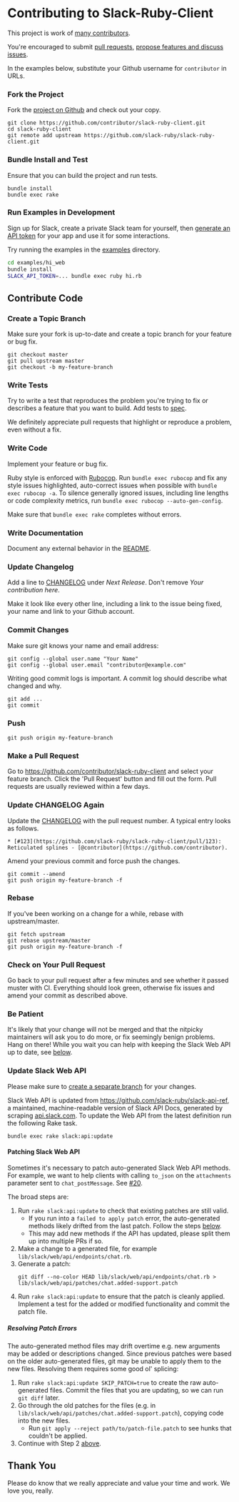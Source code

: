 # Contributing to Slack-Ruby-Client

This project is work of [many contributors](https://github.com/slack-ruby/slack-ruby-client/graphs/contributors).

You're encouraged to submit [pull requests](https://github.com/slack-ruby/slack-ruby-client/pulls), [propose features and discuss issues](https://github.com/slack-ruby/slack-ruby-client/issues).

In the examples below, substitute your Github username for `contributor` in URLs.

### Fork the Project

Fork the [project on Github](https://github.com/slack-ruby/slack-ruby-client) and check out your copy.

```
git clone https://github.com/contributor/slack-ruby-client.git
cd slack-ruby-client
git remote add upstream https://github.com/slack-ruby/slack-ruby-client.git
```

### Bundle Install and Test

Ensure that you can build the project and run tests.

```
bundle install
bundle exec rake
```

### Run Examples in Development

Sign up for Slack, create a private Slack team for yourself, then [generate an API token](https://api.slack.com/tutorials/tracks/getting-a-token) for your app and use it for some interactions.

Try running the examples in the [examples](examples) directory.

```bash
cd examples/hi_web
bundle install
SLACK_API_TOKEN=... bundle exec ruby hi.rb
```

## Contribute Code

### Create a Topic Branch

Make sure your fork is up-to-date and create a topic branch for your feature or bug fix.

```
git checkout master
git pull upstream master
git checkout -b my-feature-branch
```

### Write Tests

Try to write a test that reproduces the problem you're trying to fix or describes a feature that you want to build. Add tests to [spec](spec).

We definitely appreciate pull requests that highlight or reproduce a problem, even without a fix.

### Write Code

Implement your feature or bug fix.

Ruby style is enforced with [Rubocop](https://github.com/bbatsov/rubocop). Run `bundle exec rubocop` and fix any style issues highlighted, auto-correct issues when possible with `bundle exec rubocop -a`. To silence generally ignored issues, including line lengths or code complexity metrics, run `bundle exec rubocop --auto-gen-config`.

Make sure that `bundle exec rake` completes without errors.

### Write Documentation

Document any external behavior in the [README](README.md).

### Update Changelog

Add a line to [CHANGELOG](CHANGELOG.md) under *Next Release*. Don't remove *Your contribution here*.

Make it look like every other line, including a link to the issue being fixed, your name and link to your Github account.

### Commit Changes

Make sure git knows your name and email address:

```
git config --global user.name "Your Name"
git config --global user.email "contributor@example.com"
```

Writing good commit logs is important. A commit log should describe what changed and why.

```
git add ...
git commit
```

### Push

```
git push origin my-feature-branch
```

### Make a Pull Request

Go to https://github.com/contributor/slack-ruby-client and select your feature branch. Click the 'Pull Request' button and fill out the form. Pull requests are usually reviewed within a few days.

### Update CHANGELOG Again

Update the [CHANGELOG](CHANGELOG.md) with the pull request number. A typical entry looks as follows.

```
* [#123](https://github.com/slack-ruby/slack-ruby-client/pull/123): Reticulated splines - [@contributor](https://github.com/contributor).
```

Amend your previous commit and force push the changes.

```
git commit --amend
git push origin my-feature-branch -f
```

### Rebase

If you've been working on a change for a while, rebase with upstream/master.

```
git fetch upstream
git rebase upstream/master
git push origin my-feature-branch -f
```

### Check on Your Pull Request

Go back to your pull request after a few minutes and see whether it passed muster with CI. Everything should look green, otherwise fix issues and amend your commit as described above.

### Be Patient

It's likely that your change will not be merged and that the nitpicky maintainers will ask you to do more, or fix seemingly benign problems. Hang on there!
While you wait you can help with keeping the Slack Web API up to date, see [below](#update-slack-web-api).

### Update Slack Web API

Please make sure to [create a separate branch](#create-a-topic-branch) for your changes.

Slack Web API is updated from https://github.com/slack-ruby/slack-api-ref, a maintained, machine-readable version of Slack API Docs, generated by scraping [api.slack.com](https://api.slack.com). To update the Web API from the latest definition run the following Rake task.

```
bundle exec rake slack:api:update
```

#### Patching Slack Web API

Sometimes it's necessary to patch auto-generated Slack Web API methods. For example, we want to help clients with calling `to_json` on the `attachments` parameter sent to `chat_postMessage`. See [#20](https://github.com/slack-ruby/slack-ruby-client/issues/20).

The broad steps are:
1. Run `rake slack:api:update` to check that existing patches are still valid.
    - If you run into a `failed to apply patch` error, the auto-generated methods likely drifted from the last patch. Follow the steps [below](#resolving-patch-errors).
    - This may add new methods if the API has updated, please split them up into multiple PRs if so.
2. Make a change to a generated file, for example `lib/slack/web/api/endpoints/chat.rb`.
3. Generate a patch:
    ```
    git diff --no-color HEAD lib/slack/web/api/endpoints/chat.rb > lib/slack/web/api/patches/chat.added-support.patch
    ```
4. Run `rake slack:api:update` to ensure that the patch is cleanly applied. Implement a test for the added or modified functionality and commit the patch file.

##### Resolving Patch Errors

The auto-generated method files may drift overtime e.g. new arguments may be added or descriptions changed. Since previous patches were based on the older auto-generated files, git may be unable to apply them to the new files. Resolving them requires some good ol' splicing:
1. Run `rake slack:api:update SKIP_PATCH=true` to create the raw auto-generated files. Commit the files that you are updating, so we can run `git diff` later.
2. Go through the old patches for the files (e.g. in `lib/slack/web/api/patches/chat.added-support.patch`), copying code into the new files.
    - Run `git apply --reject path/to/patch-file.patch` to see hunks that couldn't be applied.
3. Continue with Step 2 [above](#patching-slack-web-api).


## Thank You

Please do know that we really appreciate and value your time and work. We love you, really.
